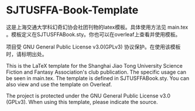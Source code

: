 # SJTUSFFA-Book-Template

这是上海交通大学科幻奇幻协会社团刊物的latex模板。具体使用方法见 main.tex 。模板定义在SJTUSFFABook.sty。你也可以在overleaf上查看并使用模板。

项目受 GNU General Public License v3.0(GPLv3) 协议保护。在使用该模板时，请标明出处。

This is the LaTeX template for the Shanghai Jiao Tong University Science Fiction and Fantasy Association's club publication. The specific usage can be seen in main.tex. The template is defined in SJTUSFFABook.sty. You can also view and use the template on Overleaf.

The project is protected under the GNU General Public License v3.0 (GPLv3). When using this template, please indicate the source.

